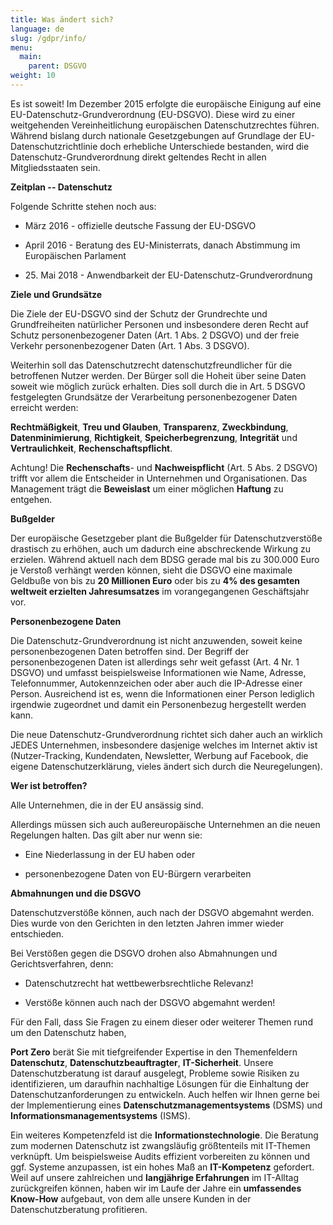 ```yaml
---
title: Was ändert sich?
language: de
slug: /gdpr/info/
menu:
  main:
    parent: DSGVO
weight: 10
---
```


Es ist soweit! Im Dezember 2015 erfolgte die europäische Einigung auf
eine EU-Datenschutz-Grundverordnung (EU-DSGVO). Diese wird zu einer
weitgehenden Vereinheitlichung europäischen Datenschutzrechtes führen.
Während bislang durch nationale Gesetzgebungen auf Grundlage der
EU-Datenschutzrichtlinie doch erhebliche Unterschiede bestanden, wird
die Datenschutz-Grundverordnung direkt geltendes Recht in allen
Mitgliedsstaaten sein.

**Zeitplan -- Datenschutz**

Folgende Schritte stehen noch aus:

-   März 2016 - offizielle deutsche Fassung der EU-DSGVO

-   April 2016 - Beratung des EU-Ministerrats, danach Abstimmung im
    Europäischen Parlament

-   25\. Mai 2018 - Anwendbarkeit der EU-Datenschutz-Grundverordnung

**Ziele und Grundsätze**

Die Ziele der EU-DSGVO sind der Schutz der Grundrechte und
Grundfreiheiten natürlicher Personen und insbesondere deren Recht auf
Schutz personenbezogener Daten (Art. 1 Abs. 2 DSGVO) und der freie
Verkehr personenbezogener Daten (Art. 1 Abs. 3 DSGVO).

Weiterhin soll das Datenschutzrecht datenschutzfreundlicher für die
betroffenen Nutzer werden. Der Bürger soll die Hoheit über seine Daten
soweit wie möglich zurück erhalten. Dies soll durch die in Art. 5 DSGVO
festgelegten Grundsätze der Verarbeitung personenbezogener Daten
erreicht werden:

**Rechtmäßigkeit**, **Treu und Glauben**, **Transparenz**,
**Zweckbindung**, **Datenminimierung**, **Richtigkeit**,
**Speicherbegrenzung**, **Integrität** und **Vertraulichkeit**,
**Rechenschaftspflicht**.

Achtung! Die **Rechenschafts**- und **Nachweispflicht** (Art. 5 Abs. 2
DSGVO) trifft vor allem die Entscheider in Unternehmen und
Organisationen. Das Management trägt die **Beweislast** um einer
möglichen **Haftung** zu entgehen.

**Bußgelder**

Der europäische Gesetzgeber plant die Bußgelder für Datenschutzverstöße
drastisch zu erhöhen, auch um dadurch eine abschreckende Wirkung zu
erzielen. Während aktuell nach dem BDSG gerade mal bis zu 300.000 Euro
je Verstoß verhängt werden können, sieht die DSGVO eine maximale
Geldbuße von bis zu **20 Millionen Euro** oder bis zu **4% des gesamten
weltweit erzielten Jahresumsatzes** im vorangegangenen Geschäftsjahr
vor.

**Personenbezogene Daten**

Die Datenschutz-Grundverordnung ist nicht anzuwenden, soweit keine
personenbezogenen Daten betroffen sind. Der Begriff der
personenbezogenen Daten ist allerdings sehr weit gefasst (Art. 4 Nr. 1
DSGVO) und umfasst beispielsweise Informationen wie Name, Adresse,
Telefonnummer, Autokennzeichen oder aber auch die IP-Adresse einer
Person. Ausreichend ist es, wenn die Informationen einer Person
lediglich irgendwie zugeordnet und damit ein Personenbezug hergestellt
werden kann.

Die neue Datenschutz-Grundverordnung richtet sich daher auch an wirklich
JEDES Unternehmen, insbesondere dasjenige welches im Internet aktiv ist
(Nutzer-Tracking, Kundendaten, Newsletter, Werbung auf Facebook, die
eigene Datenschutzerklärung, vieles ändert sich durch die
Neuregelungen).

**Wer ist betroffen?**

Alle Unternehmen, die in der EU ansässig sind.

Allerdings müssen sich auch außereuropäische Unternehmen an die neuen
Regelungen halten. Das gilt aber nur wenn sie:

-   Eine Niederlassung in der EU haben oder

-   personenbezogene Daten von EU-Bürgern verarbeiten

**Abmahnungen und die DSGVO**

Datenschutzverstöße können, auch nach der DSGVO abgemahnt werden. Dies
wurde von den Gerichten in den letzten Jahren immer wieder entschieden.

Bei Verstößen gegen die DSGVO drohen also Abmahnungen und
Gerichtsverfahren, denn:

-   Datenschutzrecht hat wettbewerbsrechtliche Relevanz!

-   Verstöße können auch nach der DSGVO abgemahnt werden!

Für den Fall, dass Sie Fragen zu einem dieser oder weiterer Themen rund
um den Datenschutz haben,

**Port Zero** berät Sie mit tiefgreifender Expertise in den
Themenfeldern **Datenschutz**, **Datenschutzbeauftragter**,
**IT-Sicherheit**. Unsere Datenschutzberatung ist darauf ausgelegt,
Probleme sowie Risiken zu identifizieren, um daraufhin nachhaltige
Lösungen für die Einhaltung der Datenschutzanforderungen zu entwickeln.
Auch helfen wir Ihnen gerne bei der Implementierung eines
**Datenschutzmanagementsystems** (DSMS) und
**Informationsmanagementsystems** (ISMS).

Ein weiteres Kompetenzfeld ist die **Informationstechnologie**. Die
Beratung zum modernen Datenschutz ist zwangsläufig größtenteils mit
IT-Themen verknüpft. Um beispielsweise Audits effizient vorbereiten zu
können und ggf. Systeme anzupassen, ist ein hohes Maß an
**IT-Kompetenz** gefordert. Weil auf unsere zahlreichen und
**langjährige Erfahrungen** im IT-Alltag zurückgreifen können, haben wir
im Laufe der Jahre ein **umfassendes Know-How** aufgebaut, von dem alle
unsere Kunden in der Datenschutzberatung profitieren.



